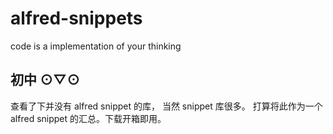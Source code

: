 # alfred-snippets
code is a implementation of your thinking

## 初中 ⊙▽⊙
查看了下并没有 alfred snippet 的库， 当然 snippet 库很多。
打算将此作为一个alfred snippet 的汇总。下载开箱即用。
